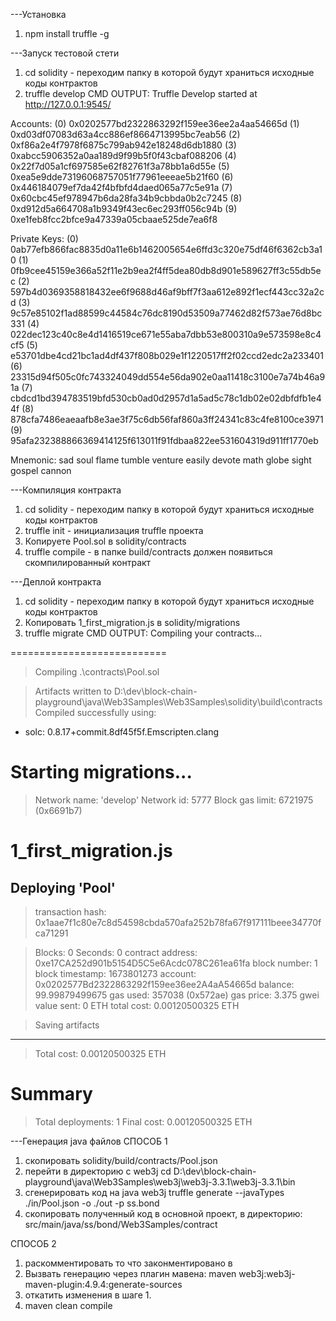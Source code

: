 ---Установка
1. npm install truffle -g

---Запуск тестовой стети
1. cd solidity - переходим папку в которой будут храниться исходные коды контрактов
2. truffle develop
CMD OUTPUT:
Truffle Develop started at http://127.0.0.1:9545/

Accounts:
(0) 0x0202577bd2322863292f159ee36ee2a4aa54665d
(1) 0xd03df07083d63a4cc886ef8664713995bc7eab56
(2) 0xf86a2e4f7978f6875c799ab942e18248d6db1880
(3) 0xabcc5906352a0aa189d9f99b5f0f43cbaf088206
(4) 0x22f7d05a1cf697585e62f82761f3a78bb1a6d55e
(5) 0xea5e9dde73196068757051f77961eeeae5b21f60
(6) 0x446184079ef7da42f4bfbfd4daed065a77c5e91a
(7) 0x60cbc45ef978947b6da28fa34b9cbbda0b2c7245
(8) 0xd912d5a664708a1b9349f43ec6ec293ff056c94b
(9) 0xe1feb8fcc2bfce9a47339a05cbaae525de7ea6f8

Private Keys:
(0) 0ab77efb866fac8835d0a11e6b1462005654e6ffd3c320e75df46f6362cb3a10
(1) 0fb9cee45159e366a52f11e2b9ea2f4ff5dea80db8d901e589627ff3c55db5ec
(2) 597b4d0369358818432ee6f9688d46af9bff7f3aa612e892f1ecf443cc32a2cd
(3) 9c57e85102f1ad88599c44584c76dc8190d53509a77462d82f573ae76d8bc331
(4) 022dec123c40c8e4d1416519ce671e55aba7dbb53e800310a9e573598e8c4cf5
(5) e53701dbe4cd21bc1ad4df437f808b029e1f1220517ff2f02ccd2edc2a233401
(6) 23315d94f505c0fc743324049dd554e56da902e0aa11418c3100e7a74b46a91a
(7) cbdcd1bd394783519bfd530cb0ad0d2957d1a5ad5c78c1db02e02dbfdfb1e44f
(8) 878cfa7486eaeaafb8e3ae3f75c6db56faf860a3ff24341c83c4fe8100ce3971
(9) 95afa232388866369414125f613011f91fdbaa822ee531604319d911ff1770eb

Mnemonic: sad soul flame tumble venture easily devote math globe sight gospel cannon

---Компиляция контракта
1. cd solidity - переходим папку в которой будут храниться исходные коды контрактов
2. truffle init - инициализация truffle проекта
3. Копируете Pool.sol в solidity/contracts
4. truffle compile - в папке build/contracts должен появиться скомпилированный контракт

---Деплой контракта
1. cd solidity - переходим папку в которой будут храниться исходные коды контрактов
2. Копировать 1_first_migration.js в solidity/migrations
3. truffle migrate
CMD OUTPUT:
Compiling your contracts...

===========================

> Compiling .\contracts\Pool.sol

> Artifacts written to D:\dev\block-chain-playground\java\Web3Samples\Web3Samples\solidity\build\contracts
> Compiled successfully using:
   - solc: 0.8.17+commit.8df45f5f.Emscripten.clang




Starting migrations...
======================
> Network name:    'develop'
> Network id:      5777
> Block gas limit: 6721975 (0x6691b7)


1_first_migration.js
====================


   Deploying 'Pool'
   ----------------

   > transaction hash:    0x1aae7f1c80e7c8d54598cbda570afa252b78fa67f917111beee34770fca71291

   > Blocks: 0            Seconds: 0
   > contract address:    0xe17CA252d901b5154D5C5e6Acdc078C261ea61fa
   > block number:        1
   > block timestamp:     1673801273
   > account:             0x0202577Bd2322863292f159ee36ee2A4aA54665d
   > balance:             99.99879499675
   > gas used:            357038 (0x572ae)
   > gas price:           3.375 gwei
   > value sent:          0 ETH
   > total cost:          0.00120500325 ETH


   > Saving artifacts
   -------------------------------------
   > Total cost:       0.00120500325 ETH

Summary
=======
> Total deployments:   1
> Final cost:          0.00120500325 ETH

---Генерация java файлов
СПОСОБ 1
1. скопировать solidity/build/contracts/Pool.json
2. перейти в директорию с web3j
cd D:\dev\block-chain-playground\java\Web3Samples\web3j\web3j-3.3.1\web3j-3.3.1\bin
3. сгенерировать код на java
web3j truffle generate --javaTypes ./in/Pool.json -o ./out -p ss.bond
4. скопировать полученный код в основной проект, в директорию: src/main/java/ss/bond/Web3Samples/contract

СПОСОБ 2
1. раскомментировать то что законментировано в <!-- [1] кодогенерация для смарт контракта -->
2. Вызвать генерацию через плагин мавена: maven web3j:web3j-maven-plugin:4.9.4:generate-sources
3. откатить изменения в шаге 1.
4. maven clean compile